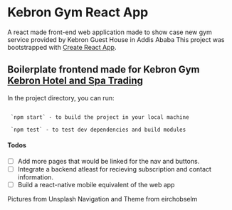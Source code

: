 # Kebron Gym React App 
A react made front-end web application made to show case new gym service provided by Kebron Guest House in Addis Ababa 
This project was bootstrapped with [Create React App](https://github.com/facebook/create-react-app).

## Boilerplate frontend made for Kebron Gym [Kebron Hotel and Spa Trading](http://www.kebronguesthouse.com/)
In the project directory, you can run:
```

 `npm start` - to build the project in your local machine

 `npm test` - to test dev dependencies and build modules

```

#### Todos

- [ ] Add more pages that would be linked for the nav and buttons.
- [ ] Integrate a backend atleast for recieving subscription and contact information.
- [ ] Build a react-native mobile equivalent of the web app

Pictures from Unsplash 
Navigation and Theme from eirchobselm

